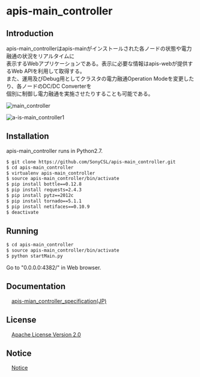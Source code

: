 # apis-main_controller

## Introduction
apis-main_controllerはapis-mainがインストールされた各ノードの状態や電力融通の状況をリアルタイムに  
表示するWebアプリケーションである。表示に必要な情報はapis-webが提供するWeb APIを利用して取得する。  
また、運用及びDebug用としてクラスタの電力融通Operation Modeを変更したり、各ノードのDC/DC Converterを  
個別に制御し電力融通を実施させたりすることも可能である。  

![main_controller](https://user-images.githubusercontent.com/71874910/94902724-9b986b00-04d3-11eb-8103-e01691331ec1.PNG)

![a-is-main_controller1](https://user-images.githubusercontent.com/71874910/94903046-25e0cf00-04d4-11eb-83b4-dac12ae0daf9.PNG)

## Installation

apis-main_controller runs in Python2.7.

```bash
$ git clone https://github.com/SonyCSL/apis-main_controller.git
$ cd apis-main_controller
$ virtualenv apis-main_controller
$ source apis-main_controller/bin/activate
$ pip install bottle==0.12.8
$ pip install requests=2.4.3
$ pip install pytz==2012c
$ pip install tornado==5.1.1
$ pip install netifaces==0.10.9
$ deactivate
```

## Running
```bash
$ cd apis-main_controller
$ source apis-main_controller/bin/activate
$ python startMain.py
```
Go to "0.0.0.0:4382/" in Web browser.

## Documentation
&emsp;[apis-mian_controller_specification(JP)](https://github.com/SonyCSL/apis-main_controller/blob/master/doc/jp/apis-main-controller_specification.md)



## License
&emsp;[Apache License Version 2.0](https://github.com/oes-github/apis-main-controller/blob/master/LICENSE)


## Notice
&emsp;[Notice](https://github.com/oes-github/apis-main-controller/blob/master/NOTICE.md)
